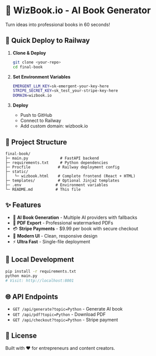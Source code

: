 # 📖 WizBook.io - AI Book Generator

Turn ideas into professional books in 60 seconds!

## 🚀 Quick Deploy to Railway

1. **Clone & Deploy**
   ```bash
   git clone <your-repo>
   cd final-book
   ```

2. **Set Environment Variables**
   ```bash
   EMERGENT_LLM_KEY=sk-emergent-your-key-here
   STRIPE_SECRET_KEY=sk_test_your-stripe-key-here
   DOMAIN=wizbook.io
   ```

3. **Deploy**
   - Push to GitHub
   - Connect to Railway
   - Add custom domain: wizbook.io

## 📁 Project Structure

```
final-book/
├─ main.py              # FastAPI backend
├─ requirements.txt     # Python dependencies  
├─ Procfile            # Railway deployment config
├─ static/
│   └─ wizbook.html    # Complete frontend (React + HTML)
├─ templates/          # Optional Jinja2 templates
├─ .env               # Environment variables
└─ README.md          # This file
```

## ✨ Features

- 🤖 **AI Book Generation** - Multiple AI providers with fallbacks
- 📄 **PDF Export** - Professional watermarked PDFs
- 💳 **Stripe Payments** - $9.99 per book with secure checkout
- 🎨 **Modern UI** - Clean, responsive design
- ⚡ **Ultra Fast** - Single-file deployment

## 🔧 Local Development

```bash
pip install -r requirements.txt
python main.py
# Visit: http://localhost:8001
```

## 🌐 API Endpoints

- `GET /api/generate?topic=Python` - Generate AI book
- `GET /api/pdf?topic=Python` - Download PDF
- `GET /api/checkout?topic=Python` - Stripe payment

## 📝 License

Built with ❤️ for entrepreneurs and content creators.